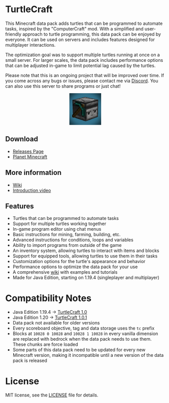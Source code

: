 
# TurtleCraft

This Minecraft data pack adds turtles that can be programmed to automate tasks, inspired by the "ComputerCraft" mod. With a simplified and user-friendly approach to turtle programming, this data pack can be enjoyed by everyone. It can be used on servers and includes features designed for multiplayer interactions.

The optimization goal was to support multiple turtles running at once on a small server. For larger scales, the data pack includes performance options that can be adjusted in-game to limit potential lag caused by the turtles.

Please note that this is an ongoing project that will be improved over time. If you come across any bugs or issues, please contact me via [Discord](https://discord.gg/QAtc7ZgPxS). You can also use this server to share programs or just chat!



<p align="center">
  <img src="pack.png" width="100" title="This is a turtle">
</p>



## Download
- [Releases Page](https://github.com/Ivaynn/TurtleCraft/releases)
- [Planet Minecraft](https://www.planetminecraft.com/data-pack/turtlecraft-programmable-turtles/)

## More information
- [Wiki](https://github.com/Ivaynn/TurtleCraft/wiki)
- [Introduction video](https://youtu.be/b-ld-X8mnps)


## Features

- Turtles that can be programmed to automate tasks
- Support for multiple turtles working together
- In-game program editor using chat menus
- Basic instructions for mining, farming, building, etc.
- Advanced instructions for conditions, loops and variables
- Ability to import programs from outside of the game
- An inventory system, allowing turtles to interact with items and blocks
- Support for equipped tools, allowing turtles to use them in their tasks
- Customization options for the turtle's appearance and behavior
- Performance options to optimize the data pack for your use
- A comprehensive [wiki](https://github.com/Ivaynn/TurtleCraft/wiki) with examples and tutorials
- Made for Java Edition, starting on 1.19.4 (singleplayer and multiplayer)




# Compatibility Notes

- Java Edition 1.19.4 -> [TurtleCraft 1.0](https://github.com/Ivaynn/TurtleCraft/releases/tag/v1.0)
- Java Edition 1.20 -> [TurtleCraft 1.0.1](https://github.com/Ivaynn/TurtleCraft/releases/tag/v1.0.1)
- Data pack not available for older versions
- Every scoreboard objective, tag and data storage uses the `tc` prefix
- Blocks at `10028 0 10028` and `10028 1 10028` in every vanilla dimension are replaced with bedrock when the data pack needs to use them. These chunks are force loaded
- Some parts of this data pack need to be updated for every new Minecraft version, making it incompatible until a new version of the data pack is released




# License

MIT license, see the [LICENSE](LICENSE) file for details.
